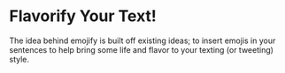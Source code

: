 # Flavorify Your Text!

The idea behind emojify is built off existing ideas; to insert emojis in your sentences to help bring some life and flavor to your texting (or tweeting) style.
